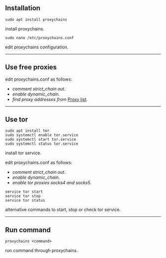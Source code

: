 ## Installation

```
sudo apt install proxychains
```

install proxychains.

```
sudo nano /etc/proxychains.conf
```

edit proxychains configuration.

___

## Use free proxies

edit proxychains.conf as follows:
- _comment strict\_chain out_.
- _enable dynamic\_chain_.
- _find proxy addresses from_ [Proxy list](https://spys.one/en/).

___

## Use tor

```
sudo apt install tor
sudo systemctl enable tor.service
sudo systemctl start tor.service
sudo systemctl status tor.service
```

install tor service.

edit proxychains.conf as follows:
- _comment strict_chain out_.
- _enable dynamic_chain_.
- _enable tor proxies socks4 and socks5_.

```
service tor start
service tor stop
service tor status
```

alternative commands to start, stop or check tor service.

___

## Run command

```
proxychains <command>
```

run command through proxychains.